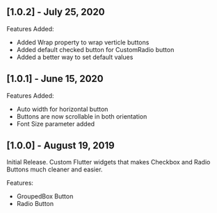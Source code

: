 ## [1.0.2] - July 25, 2020

Features Added:
- Added Wrap property to wrap verticle buttons
- Added default checked button for CustomRadio button
- Added a better way to set default values

## [1.0.1] - June 15, 2020

Features Added:
- Auto width for horizontal button
- Buttons are now scrollable in both orientation
- Font Size parameter added

## [1.0.0] - August 19, 2019

Initial Release. Custom Flutter widgets that makes Checkbox and Radio Buttons much cleaner and easier.

Features:
- GroupedBox Button
- Radio Button
